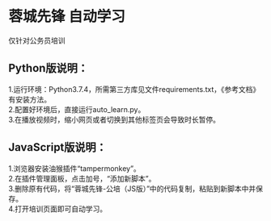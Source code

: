 # 蓉城先锋 自动学习
仅针对公务员培训

## Python版说明：  
1.运行环境：Python3.7.4，所需第三方库见文件requirements.txt，《参考文档》有安装方法。  
2.配置好环境后，直接运行auto_learn.py。  
3.在播放视频时，缩小网页或者切换到其他标签页会导致时长暂停。  

## JavaScript版说明：  
1.浏览器安装油猴插件“tampermonkey”。  
2.在插件管理面板，点击加号，“添加新脚本”。  
3.删除原有代码，将“蓉城先锋-公培（JS版）”中的代码复制，粘贴到新脚本中并保存。  
4.打开培训页面即可自动学习。  
